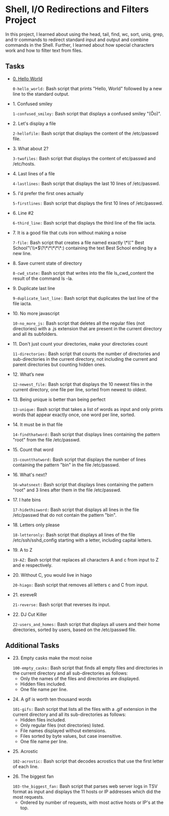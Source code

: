  <h1>Shell, I/O Redirections and Filters Project</h1>
  <p>In this project, I learned about using the head, tail, find, wc, sort, uniq, grep, and tr commands to redirect standard input and output and combine commands in the Shell. Further, I learned about how special characters work and how to filter text from files.</p>
  <h2>Tasks</h2>
  <ul>
    <li>
      <p><a href="https://github.com/NyasimiPhilip/alx-system_engineering-devops/blob/master/0x02-shell_redirections/0-hello_world">0. Hello World<a></p>
      <code>0-hello_world:</code> Bash script that prints "Hello, World" followed by a new line to the standard output.
    </li>
    <li>
      <p>1. Confused smiley</p>
      <code>1-confused_smiley:</code> Bash script that displays a confused smiley "(Ôo)".
    </li>
    <li>
      <p>2. Let's display a file</p>
      <code>2-hellofile:</code> Bash script that displays the content of the /etc/passwd file.
    </li>
    <li>
      <p>3. What about 2?</p>
      <code>3-twofiles:</code> Bash script that displays the content of etc/passwd and /etc/hosts.
    </li>
    <li>
      <p>4. Last lines of a file</p>
      <code>4-lastlines:</code> Bash script that displays the last 10 lines of /etc/passwd.
    </li>
    <li>
      <p>5. I'd prefer the first ones actually</p>
      <code>5-firstlines:</code> Bash script that displays the first 10 lines of /etc/passwd.
    </li>
    <li>
      <p>6. Line #2</p>
      <code>6-third_line:</code> Bash script that displays the third line of the file iacta.
    </li>
    <li>
      <p>7. It is a good file that cuts iron without making a noise</p>
      <code>7-file:</code> Bash script that creates a file named exactly \*\\'" Best School"\'\\*$\?\*\*\*\*\*:) containing the text Best School ending by a new line.
    </li>
    <li>
      <p>8. Save current state of directory</p>
      <code>8-cwd_state:</code> Bash script that writes into the file ls_cwd_content the result of the command ls -la.
    </li>
    <li>
      <p>9. Duplicate last line</p>
      <code>9-duplicate_last_line:</code> Bash script that duplicates the last line of the file iacta.
    </li>
    <li>
      <p>10. No more javascript</p>
      <code>10-no_more_js:</code> Bash script that deletes all the regular files (not directories) with a .js extension that are present in the current directory and all its subfolders.
    </li>
    <li>
      <p>11. Don't just count your directories, make your directories count</p>
      <code>11-directories:</code> Bash script that counts the number of directories and sub-directories in the current directory, not including the current and parent directories but counting hidden ones.
    </li>
    <li>
      <p>12. What’s new</p>
      <code>12-newest_file:</code> Bash script that displays the 10 newest files in the current directory, one file per line, sorted from newest to oldest.
    </li>
    <li>
      <p>13. Being unique is better than being perfect</p>
      <code>13-unique:</code> Bash script that takes a list of words as input and only prints words that appear exactly once, one word per line, sorted.
    </li>
    <li>
      <p>14. It must be in that file</p>
      <code>14-findthatword:</code> Bash script that displays lines containing the pattern "root" from the file /etc/passwd.
    </li>
    <li>
      <p>15. Count that word</p>
      <code>15-countthatword:</code> Bash script that displays the number of lines containing the pattern "bin" in the file /etc/passwd.
    </li>
    <li>
      <p>16. What's next?</p>
      <code>16-whatsnext:</code> Bash script that displays lines containing the pattern "root" and 3 lines after them in the file /etc/passwd.
    </li>
    <li>
      <p>17. I hate bins</p>
      <code>17-hidethisword:</code> Bash script that displays all lines in the file /etc/passwd that do not contain the pattern "bin".
    </li>
    <li>
      <p>18. Letters only please</p>
      <code>18-letteronly:</code> Bash script that displays all lines of the file /etc/ssh/sshd_config starting with a letter, including capital letters.
    </li>
    <li>
      <p>19. A to Z</p>
      <code>19-AZ:</code> Bash script that replaces all characters A and c from input to Z and e respectively.
    </li>
    <li>
      <p>20. Without C, you would live in hiago</p>
      <code>20-hiago:</code> Bash script that removes all letters c and C from input.
    </li>
    <li>
      <p>21. esreveR</p>
      <code>21-reverse:</code> Bash script that reverses its input.
    </li>
    <li>
      <p>22. DJ Cut Killer</p>
      <code>22-users_and_homes:</code> Bash script that displays all users and their home directories, sorted by users, based on the /etc/passwd file.
    </li>
  </ul>

 <h2>Additional Tasks</h2>

  <ul>
    <li>
      <p>23. Empty casks make the most noise</p>
      <code>100-empty_casks:</code> Bash script that finds all empty files and directories in the current directory and all sub-directories as follows:
      <ul>
        <li>Only the names of the files and directories are displayed.</li>
        <li>Hidden files included.</li>
        <li>One file name per line.</li>
      </ul>
    </li>
    <li>
      <p>24. A gif is worth ten thousand words</p>
      <code>101-gifs:</code> Bash script that lists all the files with a .gif extension in the current directory and all its sub-directories as follows:
      <ul>
        <li>Hidden files included.</li>
        <li>Only regular files (not directories) listed.</li>
        <li>File names displayed without extensions.</li>
        <li>Files sorted by byte values, but case insensitive.</li>
        <li>One file name per line.</li>
      </ul>
    </li>
    <li>
      <p>25. Acrostic</p>
      <code>102-acrostic:</code> Bash script that decodes acrostics that use the first letter of each line.
    </li>
    <li>
      <p>26. The biggest fan</p>
      <code>103-the_biggest_fan:</code> Bash script that parses web server logs in TSV format as input and displays the 11 hosts or IP addresses which did the most requests.
      <ul>
        <li>Ordered by number of requests, with most active hosts or IP's at the top.</li>
      </ul>
    </li>
  </ul>
